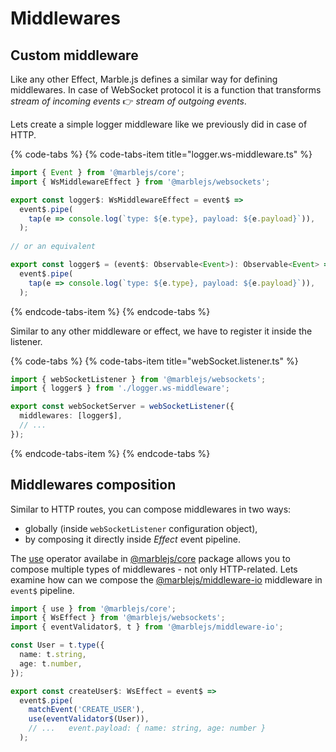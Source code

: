 # Middlewares

## Custom middleware

Like any other Effect, Marble.js defines a similar way for defining middlewares. In case of WebSocket protocol it is a function that transforms _stream of incoming events_ 👉 _stream of outgoing events_.

Lets create a simple logger middleware like we previously did in case of HTTP.

{% code-tabs %}
{% code-tabs-item title="logger.ws-middleware.ts" %}
```typescript
import { Event } from '@marblejs/core';
import { WsMiddlewareEffect } from '@marblejs/websockets';

export const logger$: WsMiddlewareEffect = event$ =>
  event$.pipe(
    tap(e => console.log(`type: ${e.type}, payload: ${e.payload}`)),
  );
  
// or an equivalent

export const logger$ = (event$: Observable<Event>): Observable<Event> =>
  event$.pipe(
    tap(e => console.log(`type: ${e.type}, payload: ${e.payload}`)),
  );
```
{% endcode-tabs-item %}
{% endcode-tabs %}

Similar to any other middleware or effect, we have to register it inside the listener.

{% code-tabs %}
{% code-tabs-item title="webSocket.listener.ts" %}
```typescript
import { webSocketListener } from '@marblejs/websockets';
import { logger$ } from './logger.ws-middleware';

export const webSocketServer = webSocketListener({
  middlewares: [logger$],
  // ...
});
```
{% endcode-tabs-item %}
{% endcode-tabs %}

## Middlewares composition

Similar to HTTP routes, you can compose middlewares in two ways:

* globally \(inside `webSocketListener` configuration object\),
* by composing it directly inside _Effect_ event pipeline.

The [use](../api-reference/core/operator-use.md) operator availabe in [@marblejs/core](../api-reference/core/) package allows you to compose multiple types of middlewares - not only HTTP-related. Lets examine how can we compose the [@marblejs/middleware-io](../api-reference/middleware-io.md) middleware in `event$` pipeline.

```typescript
import { use } from '@marblejs/core';
import { WsEffect } from '@marblejs/websockets';
import { eventValidator$, t } from '@marblejs/middleware-io';

const User = t.type({
  name: t.string,
  age: t.number,
});

export const createUser$: WsEffect = event$ =>
  event$.pipe(
    matchEvent('CREATE_USER'),
    use(eventValidator$(User)),
    // ...   event.payload: { name: string, age: number }
  );
```



